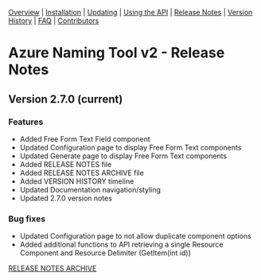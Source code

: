 [Overview](./) | [Installation](INSTALLATION.md) | [Updating](UPDATING.md) | [Using the API](USINGTHEAPI.md) | [Release Notes](RELEASENOTES.md) | [Version History](VERSIONHISTORY.md) | [FAQ](FAQ.md) | [Contributors](CONTRIBUTORS.md)

# Azure Naming Tool v2 - Release Notes

## Version 2.7.0 (current)

### Features
- Added Free Form Text Field component
- Updated Configuration page to display Free Form Text components
- Updated Generate page to display Free Form Text components
- Added RELEASE NOTES file
- Added RELEASE NOTES ARCHIVE file
- Added VERSION HISTORY timeline
- Updated Documentation navigation/styling
- Updated 2.7.0 version notes

### Bug fixes
- Updated Configuration page to not allow duplicate component options
- Added additional functions to API retrieving a single Resource Component and Resource Delimiter (GetItem(int id))

[RELEASE NOTES ARCHIVE](RELEASENOTESARCHIVE.md)